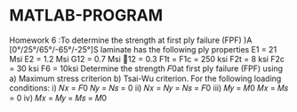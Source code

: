 # MATLAB-PROGRAM
 Homework 6 :To determine the strength at first ply failure (FPF)
)A [0°/25°/65°/-65°/-25°]S laminate has the following ply properties E1 = 21 Msi E2 = 1.2 Msi G12 = 0.7 Msi 12 = 0.3 F1t = F1c = 250 ksi F2t = 8 ksi F2c = 30 ksi F6 = 10ksi Determine the strength 𝐹0at first ply failure (FPF) using a) Maximum stress criterion b) Tsai-Wu criterion. For the following loading conditions: i) 𝑁𝑥 = 𝐹0 𝑁𝑦 = 𝑁𝑠 = 0 ii) 𝑁𝑥 = 𝑁𝑦 = 𝑁𝑠 = 𝐹0 iii) 𝑀𝑦 = 𝑀0 𝑀𝑥 = 𝑀𝑠 = 0 iv) 𝑀𝑥 = 𝑀𝑦 = 𝑀𝑠 = 𝑀0
